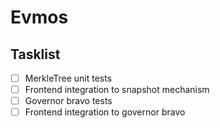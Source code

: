 # Evmos

## Tasklist
- [ ] MerkleTree unit tests
- [ ] Frontend integration to snapshot mechanism
- [ ] Governor bravo tests
- [ ] Frontend integration to governor bravo
